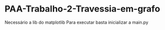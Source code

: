 # PAA-Trabalho-2-Travessia-em-grafo

Necessário a lib do matplotlib
Para executar basta inicializar a main.py
